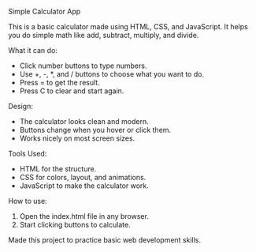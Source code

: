 Simple Calculator App

This is a basic calculator made using HTML, CSS, and JavaScript.
It helps you do simple math like add, subtract, multiply, and divide.

What it can do:
- Click number buttons to type numbers.
- Use +, -, *, and / buttons to choose what you want to do.
- Press = to get the result.
- Press C to clear and start again.

Design:
- The calculator looks clean and modern.
- Buttons change when you hover or click them.
- Works nicely on most screen sizes.

Tools Used:
- HTML for the structure.
- CSS for colors, layout, and animations.
- JavaScript to make the calculator work.

How to use:
1. Open the index.html file in any browser.
2. Start clicking buttons to calculate.

Made this project to practice basic web development skills.
